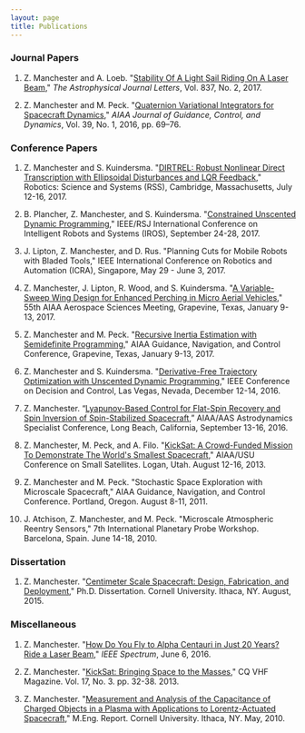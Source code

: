 ```yaml
---
layout: page
title: Publications
---
```


### Journal Papers 

1. Z. Manchester and A. Loeb. "[Stability Of A Light Sail Riding On A Laser Beam](http://iopscience.iop.org/article/10.3847/2041-8213/aa619b/)," *The Astrophysical Journal Letters*, Vol. 837, No. 2, 2017.

2. Z. Manchester and M. Peck. "[Quaternion Variational Integrators for Spacecraft Dynamics](http://zacinaction.github.io/docs/Variational_Integrator.pdf)," *AIAA Journal of Guidance, Control, and Dynamics*, Vol. 39, No. 1, 2016, pp. 69–76.

### Conference Papers

1. Z. Manchester and S. Kuindersma. "[DIRTREL: Robust Nonlinear Direct Transcription with Ellipsoidal Disturbances and LQR Feedback](http://zacinaction.github.io/docs/dirtrel.pdf)," Robotics: Science and Systems (RSS), Cambridge, Massachusetts, July 12-16, 2017.

2. B. Plancher, Z. Manchester, and S. Kuindersma. "[Constrained Unscented Dynamic Programming](http://zacinaction.github.io/docs/constrained-udp.pdf)," IEEE/RSJ International Conference on Intelligent Robots and Systems (IROS), September 24-28, 2017.

3. J. Lipton, Z. Manchester, and D. Rus. "Planning Cuts for Mobile Robots with Bladed Tools," IEEE International Conference on Robotics and Automation (ICRA), Singapore, May 29 - June 3, 2017.

4.	Z. Manchester, J. Lipton, R. Wood, and S. Kuindersma. "[A Variable-Sweep Wing Design for Enhanced Perching in Micro Aerial Vehicles](http://zacinaction.github.io/docs/Morphing_Wing.pdf)," 55th AIAA Aerospace Sciences Meeting, Grapevine, Texas, January 9-13, 2017.

5.	Z. Manchester and M. Peck. "[Recursive Inertia Estimation with Semidefinite Programming](http://zacinaction.github.io/docs/Inertia_Estimation.pdf)," AIAA Guidance, Navigation, and Control Conference, Grapevine, Texas, January 9-13, 2017.

6.	Z. Manchester and S. Kuindersma. "[Derivative-Free Trajectory Optimization with Unscented Dynamic Programming](http://zacinaction.github.io/docs/udp.pdf)," IEEE Conference on Decision and Control, Las Vegas, Nevada, December 12-14, 2016.

7.	Z. Manchester. “[Lyapunov-Based Control for Flat-Spin Recovery and Spin Inversion of Spin-Stabilized Spacecraft](http://zacinaction.github.io/docs/Spin_Control.pdf),” AIAA/AAS Astrodynamics Specialist Conference, Long Beach, California, September 13-16, 2016.

8. Z. Manchester, M. Peck, and A. Filo. "[KickSat: A Crowd-Funded Mission To Demonstrate The World's Smallest Spacecraft](http://zacinaction.github.io/docs/KickSat_SmallSat.pdf)," AIAA/USU Conference on Small Satellites. Logan, Utah. August 12-16, 2013.

9. Z. Manchester and M. Peck. "Stochastic Space Exploration with Microscale Spacecraft," AIAA Guidance, Navigation, and Control Conference. Portland, Oregon. August 8-11, 2011.

10. J. Atchison, Z. Manchester, and M. Peck. "Microscale Atmospheric Reentry Sensors," 7th International Planetary Probe Workshop. Barcelona, Spain. June 14-18, 2010.


### Dissertation
1. Z. Manchester. "[Centimeter Scale Spacecraft: Design, Fabrication, and Deployment](http://zacinaction.github.io/docs/Zac_Manchester_PhD_Dissertation.pdf)," Ph.D. Dissertation. Cornell University. Ithaca, NY. August, 2015.

### Miscellaneous
1. Z. Manchester. "[How Do You Fly to Alpha Centauri in Just 20 Years? Ride a Laser Beam](http://spectrum.ieee.org/tech-talk/aerospace/space-flight/how-do-you-fly-to-alpha-centauri-in-just-20-years-ride-a-laser-beam)," *IEEE Spectrum*, June 6, 2016.

2. Z. Manchester. "[KickSat: Bringing Space to the Masses](http://zacinaction.github.io/docs/CQ_VHF_KickSat.pdf)," CQ VHF Magazine. Vol. 17, No. 3. pp. 32-38. 2013.

3. Z. Manchester. "[Measurement and Analysis of the Capacitance of Charged Objects in a Plasma with Applications to Lorentz-Actuated Spacecraft](http://zacinaction.github.io/docs/Zac_Manchester_MEng_Report.pdf)," M.Eng. Report. Cornell University. Ithaca, NY. May, 2010.
